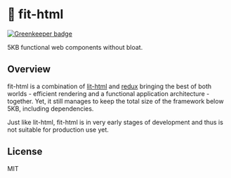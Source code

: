 # 💪 fit-html

[![Greenkeeper badge](https://badges.greenkeeper.io/Festify/fit-html.svg)](https://greenkeeper.io/)

5KB functional web components without bloat.

## Overview

fit-html is a combination of [lit-html](https://github.com/PolymerLabs/lit-html) and [redux](http://redux.js.org/) bringing the best of both worlds - efficient rendering and a functional application architecture - together. Yet, it still manages to keep the total size of the framework below 5KB, including dependencies.

Just like lit-html, fit-html is in very early stages of development and thus is not suitable for production use yet.

## License

MIT

